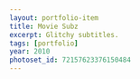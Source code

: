 ```yaml
---
layout: portfolio-item
title: Movie Subz
excerpt: Glitchy subtitles.
tags: [portfolio]
year: 2010
photoset_id: 72157623376150484
---
```

